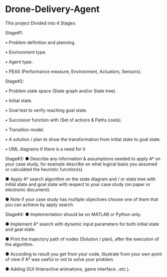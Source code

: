 # Drone-Delivery-Agent
This project Divided into 4 Stages:


Stage#1:

• Problem definition and planning.

• Environment type.

• Agent type.

• PEAS (Performance measure, Environment, Actuators, 
Sensors).


Stage#2:

• Problem state space (State graph and/or State tree).

• Initial state.

• Goal test to verify reaching goal state.

• Successor function with (Set of actions & Paths costs).

• Transition model.

• A solution / plan to show the transformation from initial 
state to goal state.

• UML diagrams if there is a need for it


Stage#3:
● Describe any information & assumptions needed to apply A*
on your case study, for example describe on what logical
basis you assumed or calculated the heuristic function(s).

● Apply A* search algorithm on the state diagram and / or
state tree with initial state and goal state with respect to
your case study (on paper or electronic document).

● Note if your case study has multiple objectives choose one
of them that you can achieve by apply search.


Stage#4:
● Implementation should be on MATLAB or Python only.

● Implement A* search with dynamic input parameters for
both initial state and goal state.

● Print the trajectory path of nodes (Solution / plan), after the
execution of the algorithm.

● According to result you get from your code, illustrate from
your own point of view if A* was useful or not to solve your
problem.

● Adding GUI (Interactive animations, game interface…etc.).
